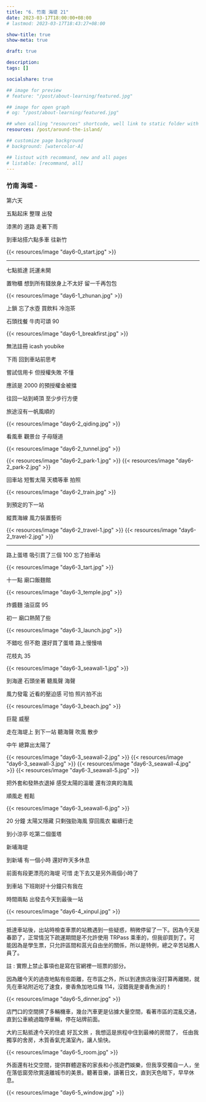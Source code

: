 ```yaml
---
title: "6. 竹南 海堤 21"
date: 2023-03-17T18:00:00+08:00
# lastmod: 2023-03-17T18:43:27+08:00

show-title: true
show-meta: true

draft: true

description:
tags: []

socialshare: true

## image for preview
# feature: "/post/about-learning/featured.jpg"

## image for open graph
# og: "/post/about-learning/featured.jpg"

## when calling "resources" shortcode, well link to static folder with this path 
resources: /post/around-the-island/

## customize page background
# background: [watercolor-A] 

## listout with recommand, new and all pages
# listable: [recommand, all]
---
```


<!--more-->

<!-- &nbsp; -->

<!-- [text]({ ref "relpath" })。 -->

### 竹南 海堤 -

第六天

五點起床 整理 出發

漆黑的 道路 走著下雨

到車站搭六點多車 往新竹

{{< resources/image "day6-0_start.jpg"  >}}

---

七點抵達 託運未開

置物櫃 想到所有錢放身上不太好 留一千再包包

{{< resources/image "day6-1_zhunan.jpg"  >}}

上鎖 忘了水壺 買飲料 冷泡茶

石頭找餐 牛肉可頌 90

{{< resources/image "day6-1_breakfirst.jpg"  >}}

無法註冊 icash youbike 

下雨 回到車站前思考

嘗試信用卡 但授權失敗 不懂

應該是 2000 的預授權金被擋

往回一站到崎頂 至少步行方便

旅途沒有一帆風順的

{{< resources/image "day6-2_qiding.jpg"  >}}

看風車 觀景台 子母隧道

{{< resources/image "day6-2_tunnel.jpg"  >}}

{{< resources/image "day6-2_park-1.jpg"  >}}
{{< resources/image "day6-2_park-2.jpg"  >}}

回車站 短暫太陽 天橋等車 拍照

{{< resources/image "day6-2_train.jpg"  >}}

到預定的下一站

縱貫海線 風力裝置藝術

{{< resources/image "day6-2_travel-1.jpg"  >}}
{{< resources/image "day6-2_travel-2.jpg"  >}}

---

路上蛋塔 吸引買了三個 100 忘了拍車站

{{< resources/image "day6-3_tart.jpg"  >}}

十一點 廟口飯麵館

{{< resources/image "day6-3_temple.jpg"  >}}

炸醬麵 油豆腐 95

初一 廟口熱鬧了些

{{< resources/image "day6-3_launch.jpg"  >}}

不錯吃 但不飽 還好買了蛋塔 路上慢慢啃

花枝丸 35

{{< resources/image "day6-3_seawall-1.jpg"  >}}

到海邊 石頭坐著 聽風聲 海聲

風力發電 近看的壓迫感 可怕 照片拍不出

{{< resources/image "day6-3_beach.jpg"  >}}

巨龍 威壓

走在海堤上 到下一站 聽海聲 吹風 散步

中午 總算出太陽了

{{< resources/image "day6-3_seawall-2.jpg"  >}}
{{< resources/image "day6-3_seawall-3.jpg"  >}}
{{< resources/image "day6-3_seawall-4.jpg"  >}}
{{< resources/image "day6-3_seawall-5.jpg"  >}}

把外套和發熱衣退掉 感受太陽的溫暖 還有涼爽的海風

順風走 輕鬆

{{< resources/image "day6-3_seawall-6.jpg"  >}}

20 分鐘 太陽又隱藏 只剩強勁海風 穿回風衣 繼續行走

到小涼亭 吃第二個蛋塔

新埔海堤

到新埔 有一個小時 還好昨天多休息

 前面有段更漂亮的海堤 可惜 走下去又是另外兩個小時了

 到車站 下班剛好十分鐘只有我在

時間兩點 出發去今天到最後一站

{{< resources/image "day6-4_xinpul.jpg"  >}}

---

抵達車站後，出站時檢查車票的站務遇到一些疑惑，稍微停留了一下。因為今天是春節了，正常情況下疏運期間是不允許使用 TRPass 乘車的，但我卻買到了。可能因為是學生票，只允許區間和莒光自由坐的關係，所以是特例，總之辛苦站務人員了。

註 : 實際上禁止事項也是寫在官網裡一班票的部分。

因為離今天的過夜地點有些距離，在市區之外，所以到達旅店後沒打算再離開，就先在車站附近吃了速食，麥香魚加地瓜條 114，沒錯我是麥香魚派的！

{{< resources/image "day6-5_dinner.jpg"  >}}

店門口的空間擠了多輛機車，幾台汽車更是佔據大量空間，看著市區的混亂交通，直到公車繞過臨停車輛，停在站牌前面。

大約三點抵達今天的住處 好瓦文旅 ，我想這是旅程中住到最棒的房間了， 任由我獨享的舍房，木質香氣充滿室內，讓人愉快。

{{< resources/image "day6-5_room.jpg"  >}}

外面還有社交空間，提供群體遊客的家長和小孩遊們娛樂，但我享受獨自一人，坐在落低窗旁欣賞遠離城市的美景。聽著音樂，讀著日文，直到天色暗下，早早休息。

{{< resources/image "day6-5_window.jpg"  >}}

